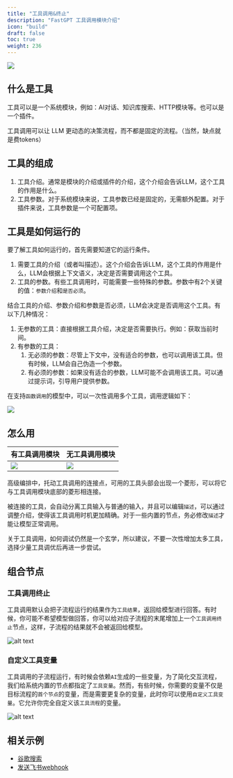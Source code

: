 ```yaml
---
title: "工具调用&终止"
description: "FastGPT 工具调用模块介绍"
icon: "build"
draft: false
toc: true
weight: 236
---
```


![](/imgs/flow-tool1.png)

## 什么是工具

工具可以是一个系统模块，例如：AI对话、知识库搜索、HTTP模块等。也可以是一个插件。

工具调用可以让 LLM 更动态的决策流程，而不都是固定的流程。（当然，缺点就是费tokens）

## 工具的组成

1. 工具介绍。通常是模块的介绍或插件的介绍，这个介绍会告诉LLM，这个工具的作用是什么。
2. 工具参数。对于系统模块来说，工具参数已经是固定的，无需额外配置。对于插件来说，工具参数是一个可配置项。

## 工具是如何运行的

要了解工具如何运行的，首先需要知道它的运行条件。

1. 需要工具的介绍（或者叫描述）。这个介绍会告诉LLM，这个工具的作用是什么，LLM会根据上下文语义，决定是否需要调用这个工具。
2. 工具的参数。有些工具调用时，可能需要一些特殊的参数。参数中有2个关键的值：`参数介绍`和`是否必须`。

结合工具的介绍、参数介绍和参数是否必须，LLM会决定是否调用这个工具。有以下几种情况：


1. 无参数的工具：直接根据工具介绍，决定是否需要执行。例如：获取当前时间。
2. 有参数的工具：
   1. 无必须的参数：尽管上下文中，没有适合的参数，也可以调用该工具。但有时候，LLM会自己伪造一个参数。
   2. 有必须的参数：如果没有适合的参数，LLM可能不会调用该工具。可以通过提示词，引导用户提供参数。

在支持`函数调用`的模型中，可以一次性调用多个工具，调用逻辑如下：

![](/imgs/flow-tool2.png)

## 怎么用

| 有工具调用模块 | 无工具调用模块 |
| --- | --- |
| ![](/imgs/flow-tool3.png) | ![](/imgs/flow-tool4.png) |

高级编排中，托动工具调用的连接点，可用的工具头部会出现一个菱形，可以将它与工具调用模块底部的菱形相连接。

被连接的工具，会自动分离工具输入与普通的输入，并且可以编辑`描述`，可以通过调整介绍，使得该工具调用时机更加精确。对于一些内置的节点，务必修改`描述`才能让模型正常调用。

关于工具调用，如何调试仍然是一个玄学，所以建议，不要一次性增加太多工具，选择少量工具调优后再进一步尝试。

## 组合节点

### 工具调用终止

工具调用默认会把子流程运行的结果作为`工具结果`，返回给模型进行回答。有时候，你可能不希望模型做回答，你可以给对应子流程的末尾增加上一个`工具调用终止`节点，这样，子流程的结果就不会被返回给模型。

![alt text](/imgs/image-3.png)

### 自定义工具变量

工具调用的子流程运行，有时候会依赖`AI`生成的一些变量，为了简化交互流程，我们给系统内置的节点都指定了`工具变量`。然而，有些时候，你需要的变量不仅是目标流程的`首个节点`的变量，而是需要更复杂的变量，此时你可以使用`自定义工具变量`。它允许你完全自定义该`工具流程`的变量。

![alt text](/imgs/image-4.png)

## 相关示例

- [谷歌搜索](/docs/workflow/examples/google_search/)
- [发送飞书webhook](/docs/workflow/examples/feishu_webhook/)